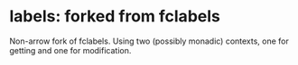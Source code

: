 # labels: forked from fclabels

Non-arrow fork of fclabels. Using two (possibly monadic) contexts, one for getting and one for modification.
